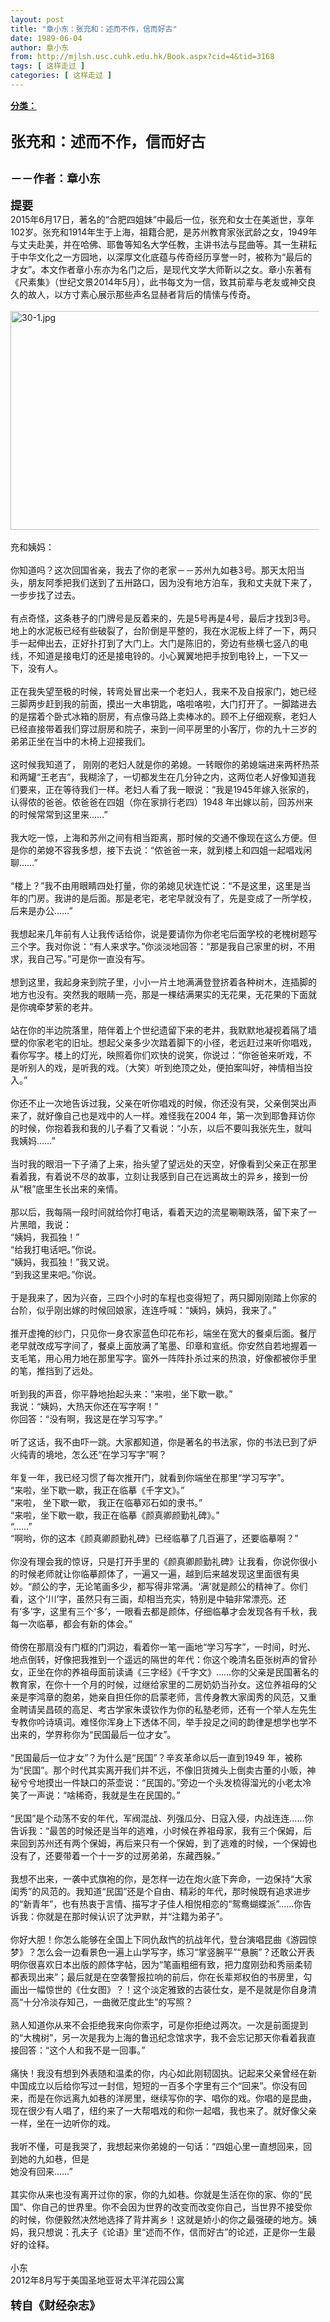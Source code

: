```yaml
---
layout: post
title: "章小东：张充和：述而不作，信而好古"
date: 1989-06-04
author: 章小东
from: http://mjlsh.usc.cuhk.edu.hk/Book.aspx?cid=4&tid=3168
tags: [ 这样走过 ]
categories: [ 这样走过 ]
---
```


<div style="margin: 15px 10px 10px 0px;">
 <div>
  <span id="ctl00_ContentPlaceHolder1_chapter1_SubjectLabel" style="font-weight:bold;text-decoration:underline;">
   分类：
  </span>
 </div>
 <div>
  <b>
   <font size="5">
    <br/>
   </font>
  </b>
 </div>
 <div>
  <b>
   <font size="5">
    张充和：述而不作，信而好古
   </font>
  </b>
 </div>
 <div>
  <b>
   <font size="5">
    <br/>
   </font>
  </b>
 </div>
 <div>
  <b>
   <font size="4">
    －－作者：章小东
   </font>
  </b>
 </div>
 <div>
  <br/>
 </div>
 <div>
  <font size="4">
   <b>
    提要
   </b>
  </font>
 </div>
 <div>
  2015年6月17日，著名的“合肥四姐妹”中最后一位，张充和女士在美逝世，享年102岁。张充和1914年生于上海，祖籍合肥，是苏州教育家张武龄之女，1949年与丈夫赴美，并在哈佛、耶鲁等知名大学任教，主讲书法与昆曲等。其一生耕耘于中华文化之一方园地，以深厚文化底蕴与传奇经历享誉一时，被称为“最后的才女”。本文作者章小东亦为名门之后，是现代文学大师靳以之女。章小东著有《尺素集》（世纪文景2014年5月），此书每文为一信，致其前辈与老友或神交良久的故人，以方寸素心展示那些声名显赫者背后的情愫与传奇。
 </div>
 <div>
  <br/>
 </div>
 <div>
  <img alt="30-1.jpg" border="0" height="350" src="http://mjlsh.usc.cuhk.edu.hk/medias/contents/3168/30-1.jpg" width="500"/>
 </div>
 <div>
  <br/>
 </div>
 <div>
  充和姨妈：
 </div>
 <div>
  <br/>
 </div>
 <div>
  你知道吗？这次回国省亲，我去了你的老家－－苏州九如巷3号。那天太阳当头，朋友阿季把我们送到了五卅路口，因为没有地方泊车，我和丈夫就下来了，一步步找了过去。
 </div>
 <div>
  <br/>
 </div>
 <div>
  有点奇怪，这条巷子的门牌号是反着来的，先是5号再是4号，最后才找到3号。地上的水泥板已经有些破裂了，台阶倒是平整的，我在水泥板上绊了一下，两只手一起伸出去，正好扑打到了大门上。大门是陈旧的，旁边有些横七竖八的电线，不知道是接电灯的还是接电铃的。小心翼翼地把手按到电铃上，一下又一下，没有人。
 </div>
 <div>
  <br/>
 </div>
 <div>
  正在我失望至极的时候，转弯处冒出来一个老妇人，我来不及自报家门，她已经三脚两步赶到我的前面，摸出一大串钥匙，咯啦咯啦，大门打开了。一脚踏进去的是摆着个卧式冰箱的厨房，有点像马路上卖棒冰的。顾不上仔细观察，老妇人已经直接带着我们穿过厨房和院子，来到一间平房里的小客厅，你的九十三岁的弟弟正坐在当中的木椅上迎接我们。
 </div>
 <div>
  <br/>
 </div>
 <div>
  这时候我知道了， 刚刚的老妇人就是你的弟媳。一转眼你的弟媳端进来两杯热茶和两罐“王老吉”，我糊涂了，一切都发生在几分钟之内，这两位老人好像知道我们要来，正在等待我们一样。老妇人看了我一眼说：“我是1945年嫁入张家的，认得侬的爸爸。侬爸爸在四姐（你在家排行老四）1948 年出嫁以前，回苏州来的时候常常到这里来……”
 </div>
 <div>
  <br/>
 </div>
 <div>
  我大吃一惊，上海和苏州之间有相当距离，那时候的交通不像现在这么方便。但是你的弟媳不容我多想，接下去说：“侬爸爸一来，就到楼上和四姐一起唱戏闲聊……”
 </div>
 <div>
  <br/>
 </div>
 <div>
  “楼上？”我不由用眼睛四处打量，你的弟媳见状连忙说：“不是这里，这里是当年的门房。我讲的是后面。那是老宅，老宅早就没有了，先是变成了一所学校，后来是办公……”
 </div>
 <div>
  <br/>
 </div>
 <div>
  我想起来几年前有人让我传话给你，说是要请你为你老宅后面学校的老槐树题写三个字。我对你说：“有人来求字。”你淡淡地回答：“那是我自己家里的树，不用求，我自己写。”可是你一直没有写。
 </div>
 <div>
  <br/>
 </div>
 <div>
  想到这里，我起身来到院子里，小小一片土地满满登登挤着各种树木，连插脚的地方也没有。突然我的眼睛一亮，那是一棵结满果实的无花果，无花果的下面就是你魂牵梦萦的老井。
 </div>
 <div>
  <br/>
 </div>
 <div>
  站在你的半边院落里，陪伴着上个世纪遗留下来的老井，我默默地凝视着隔了墙壁的你家老宅的旧址。想起父亲多少次踏着脚下的小径，老远赶过来听你唱戏，看你写字。楼上的灯光，映照着你们欢快的说笑，你说过：“你爸爸来听戏，不是听别人的戏，是听我的戏。（大笑）听到绝顶之处，便拍案叫好，神情相当投入。”
 </div>
 <div>
  <br/>
 </div>
 <div>
  你还不止一次地告诉过我，父亲在听你唱戏的时候，你还没有哭，父亲倒哭出声来了，就好像自己也是戏中的人一样。难怪我在2004 年，第一次到耶鲁拜访你的时候，你抱着我和我的儿子看了又看说：“小东，以后不要叫我张先生，就叫我姨妈……”
 </div>
 <div>
  <br/>
 </div>
 <div>
  当时我的眼泪一下子涌了上来，抬头望了望远处的天空，好像看到父亲正在那里看着我，有着说不尽的故事，立刻让我感到自己在远离故土的异乡，接到一份从“根”底里生长出来的亲情。
 </div>
 <div>
  <br/>
 </div>
 <div>
  那以后，我每隔一段时间就给你打电话，看着天边的流星唰唰跌落，留下来了一片黑暗，我说：
 </div>
 <div>
  “姨妈，我孤独！”
 </div>
 <div>
  “给我打电话吧。”你说。
 </div>
 <div>
  “姨妈，我孤独！”我又说。
 </div>
 <div>
  “到我这里来吧。”你说。
 </div>
 <div>
  <br/>
 </div>
 <div>
  于是我来了，因为兴奋，三四个小时的车程也变得短了，两只脚刚刚踏上你家的台阶，似乎刚出嫁的时候回娘家，连连呼喊：“姨妈，姨妈，我来了。”
 </div>
 <div>
  <br/>
 </div>
 <div>
  推开虚掩的纱门，只见你一身农家蓝色印花布衫，端坐在宽大的餐桌后面。餐厅老早就改成写字间了，餐桌上面放满了笔墨、印章和宣纸。你安然自若地握着一支毛笔，用心用力地在那里写字。窗外一阵阵扑杀过来的热浪，好像都被你手里的笔，推挡到了远处。
 </div>
 <div>
  <br/>
 </div>
 <div>
  听到我的声音，你平静地抬起头来：“来啦，坐下歇一歇。”
 </div>
 <div>
  我说：“姨妈，大热天你还在写字啊！”
 </div>
 <div>
  你回答：“没有啊，我这是在学习写字。”
 </div>
 <div>
  <br/>
 </div>
 <div>
  听了这话，我不由吓一跳。大家都知道，你是著名的书法家，你的书法已到了炉火纯青的境地，怎么还“在学习写字”啊？
 </div>
 <div>
  <br/>
 </div>
 <div>
  年复一年，我已经习惯了每次推开门，就看到你端坐在那里“学习写字”。
 </div>
 <div>
  “来啦，坐下歇一歇，我正在临摹《千字文》。”
 </div>
 <div>
  “来啦， 坐下歇一歇， 我正在临摹邓石如的隶书。”
 </div>
 <div>
  “来啦，坐下歇一歇，我正在临摹《颜真卿颜勤礼碑》。”
 </div>
 <div>
  “……”
 </div>
 <div>
  “啊哟，你的这本《颜真卿颜勤礼碑》已经临摹了几百遍了，还要临摹啊？”
 </div>
 <div>
  <br/>
 </div>
 <div>
  你没有理会我的惊讶，只是打开手里的《颜真卿颜勤礼碑》让我看，你说你很小的时候老师就让你临摹颜体了，一遍又一遍，越到后来越发现这里面很有奥妙。“颜公的字，无论笔画多少，都写得非常满。‘满’就是颜公的精神了。你们看，这个‘川’字，虽然只有三画，却相当充实，特别是中轴非常漂亮。还有‘多’字，这里有三个‘多’，一眼看去都是颜体，仔细临摹才会发现各有千秋，我每一次临摹，都会有新的体会。”
 </div>
 <div>
  <br/>
 </div>
 <div>
  倚傍在那扇没有门框的门洞边，看着你一笔一画地“学习写字”，一时间，时光、地点倒转，好像把我推到一个遥远的隔世的年代：你这个晚清名臣张树声的曾孙女，正坐在你的养祖母面前读诵《三字经》《千字文》……你的父亲是民国著名的教育家，在你十一个月的时候，过继给家里的二房奶奶当孙女。这位养祖母的父亲是李鸿章的胞弟，她亲自担任你的启蒙老师，言传身教大家闺秀的风范，又重金聘请吴昌硕的高足、考古学家朱谟钦作为你的私塾老师，还有一个举人左先生专教你吟诗填词。难怪你浑身上下透体不同，举手投足之间的韵律是想学也学不出来的，学界称你为“民国最后一位才女”。
 </div>
 <div>
  <br/>
 </div>
 <div>
  “民国最后一位才女”？为什么是“民国”？辛亥革命以后一直到1949 年，被称为“民国”。那个时代其实离开我们并不远，不像旧货摊头上倒卖古董的小贩，神秘兮兮地摸出一件缺口的茶壶说：“民国的。”旁边一个头发梳得溜光的小老太冷笑了一声说：“啥稀奇，我就是生在民国的。”
 </div>
 <div>
  <br/>
 </div>
 <div>
  “民国”是个动荡不安的年代，军阀混战、列强瓜分、日寇入侵，内战连连……你告诉我：“最苦的时候还是当年的逃难，小时候在养祖母家，我有三个保姆，后来回到苏州还有两个保姆，再后来只有一个保姆，到了逃难的时候，一个保姆也没有了，还要带着一个十一岁的过房弟弟，东藏西躲。”
 </div>
 <div>
  <br/>
 </div>
 <div>
  我想不出来，一袭中式旗袍的你，是怎样一边在炮火底下奔命，一边保持“大家闺秀”的风范的。我知道“民国”还是个自由、精彩的年代，那时候既有追求进步的“新青年”，也有热衷于言情、描写才子佳人相悦相恋的“鸳鸯蝴蝶派”……你告诉我：你就是在那时候认识了沈尹默，并“注籍为弟子”。
 </div>
 <div>
  <br/>
 </div>
 <div>
  你好大胆！你怎么能够在全国上下同仇敌忾的抗战年代，登台演唱昆曲《游园惊梦》？怎么会一边看景色一遍上山学写字，练习“掌竖腕平”“悬腕”？还敢公开表明你很喜欢日本出版的颜体字帖，因为“笔画粗细有致，把力度刚劲和秀丽柔韧都表现出来”；最后就是在空袭警报拉响的前后，你在长辈郑权伯的书房里，勾画出一幅惊世的《仕女图》？！这个淡定雅致的古装仕女，是不是就是你自身清高“十分冷淡存知己，一曲微茫度此生”的写照？
 </div>
 <div>
  <br/>
 </div>
 <div>
  熟人知道你从来不会拒绝我来向你索字，可是你拒绝过两次。一次是前面提到的“大槐树”，另一次是我为上海的鲁迅纪念馆求字，我不会忘记那天你看着我直接回答：“这个人和我不是一回事。”
 </div>
 <div>
  <br/>
 </div>
 <div>
  痛快！我没有想到外表随和温柔的你，内心如此刚韧固执。记起来父亲曾经在新中国成立以后给你写过一封信，短短的一百多个字里有三个“回来”。你没有回来，而是在你远离九如巷的洋房里，继续写你的字、唱你的戏。你唱的是昆曲，现在很少有人唱了，纽约来了一大帮唱戏的和你一起唱，我也来了。就好像父亲一样，坐在一边听你的戏。
 </div>
 <div>
  <br/>
 </div>
 <div>
  我听不懂，可是我哭了，我想起来你弟媳的一句话：“四姐心里一直想回来，回到她的九如巷，但是
 </div>
 <div>
  她没有回来……”
 </div>
 <div>
  <br/>
 </div>
 <div>
  其实你从来也没有离开过你的家，你的九如巷。你就是生活在你的家、你的“民国”、你自己的世界里。你不会因为世界的改变而改变你自己，当世界不接受你的时候，你便毅然决然地选择了背井离乡！这就是娇小的你之最强硬的地方。姨妈，我只想说：孔夫子《论语》里“述而不作，信而好古”的论述，正是你一生最好的诠释。
 </div>
 <div>
  <br/>
 </div>
 <div>
  小东
 </div>
 <div>
  2012年8月写于美国圣地亚哥太平洋花园公寓
 </div>
 <div>
  <br/>
 </div>
 <div>
  <b>
   <font size="4">
    转自《财经杂志》
   </font>
  </b>
 </div>
 <div>
  <br/>
 </div>
</div>

